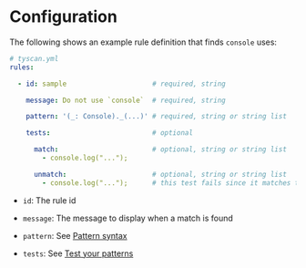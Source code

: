 # Configuration

The following shows an example rule definition that finds `console` uses:

```yml
# tyscan.yml
rules:

  - id: sample                     # required, string

    message: Do not use `console`  # required, string

    pattern: '(_: Console)._(...)' # required, string or string list

    tests:                         # optional

      match:                       # optional, string or string list
        - console.log("...");

      unmatch:                     # optional, string or string list
        - console.log("...");      # this test fails since it matches the pattern
```

- `id`: The rule id

- `message`: The message to display when a match is found

- `pattern`: See [Pattern syntax](pattern.md)

- `tests`: See [Test your patterns](cli.md#test-your-patterns)
